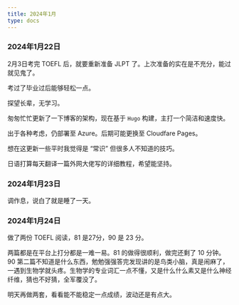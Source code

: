 ```yaml
---
title: 2024年1月
type: docs
---
```

### 2024年1月22日

2月3日考完 TOEFL 后，就要重新准备 JLPT 了。上次准备的实在是不充分，能过就见鬼了。

考过了毕业过后能够轻松一点。

探望长辈，无学习。

匆匆忙忙更新了一下博客的架构，现在基于 `Hugo` 构建，主打一个简洁和速度快。

出于各种考虑，仍部署至 Azure。后期可能更换至 Cloudfare Pages。

想在这更新一些平时我觉得是 “常识” 但很多人不知道的技巧。

日语打算每天翻译一篇外网大佬写的详细教程，希望能坚持。

### 2024年1月23日

调作息，说白了就是睡了一天。

### 2024年1月24日

做了两份 TOEFL 阅读，81 是27分，90 是 23 分。

两篇都是在平台上打分都是一难一易。81 的做得很顺利，做完还剩了 10 分钟。90 第二篇不知道是什么东西，勉勉强强答完发现讲的是鸟类小脑，真是闹麻了，一遇到生物学就头疼。生物学的专业词汇一点不懂，又是什么什么素又是什么神经纤维，猜也不好猜，全军覆没了。

明天再做两套，看看能不能稳定一点成绩，波动还是有点大。